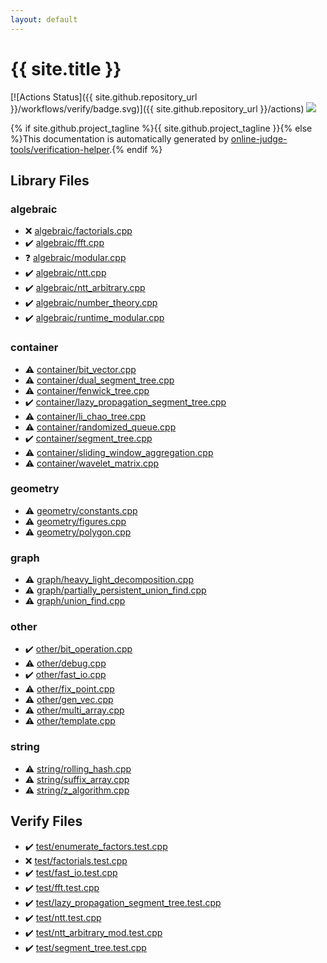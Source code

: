 ```yaml
---
layout: default
---
```


<!-- mathjax config similar to math.stackexchange -->
<script type="text/javascript" async
  src="https://cdnjs.cloudflare.com/ajax/libs/mathjax/2.7.5/MathJax.js?config=TeX-MML-AM_CHTML">
</script>
<script type="text/x-mathjax-config">
  MathJax.Hub.Config({
    TeX: { equationNumbers: { autoNumber: "AMS" }},
    tex2jax: {
      inlineMath: [ ['$','$'] ],
      processEscapes: true
    },
    "HTML-CSS": { matchFontHeight: false },
    displayAlign: "left",
    displayIndent: "2em"
  });
</script>

<script type="text/javascript" src="https://cdnjs.cloudflare.com/ajax/libs/jquery/3.4.1/jquery.min.js"></script>
<script src="https://cdn.jsdelivr.net/npm/jquery-balloon-js@1.1.2/jquery.balloon.min.js" integrity="sha256-ZEYs9VrgAeNuPvs15E39OsyOJaIkXEEt10fzxJ20+2I=" crossorigin="anonymous"></script>
<script type="text/javascript" src="assets/js/copy-button.js"></script>
<link rel="stylesheet" href="assets/css/copy-button.css" />


# {{ site.title }}

[![Actions Status]({{ site.github.repository_url }}/workflows/verify/badge.svg)]({{ site.github.repository_url }}/actions)
<a href="{{ site.github.repository_url }}"><img src="https://img.shields.io/github/last-commit/{{ site.github.owner_name }}/{{ site.github.repository_name }}" /></a>

{% if site.github.project_tagline %}{{ site.github.project_tagline }}{% else %}This documentation is automatically generated by <a href="https://github.com/online-judge-tools/verification-helper">online-judge-tools/verification-helper</a>.{% endif %}

## Library Files

<div id="c7f6ad568392380a8f4b4cecbaccb64c"></div>

### algebraic

* :x: <a href="library/algebraic/factorials.cpp.html">algebraic/factorials.cpp</a>
* :heavy_check_mark: <a href="library/algebraic/fft.cpp.html">algebraic/fft.cpp</a>
* :question: <a href="library/algebraic/modular.cpp.html">algebraic/modular.cpp</a>
* :heavy_check_mark: <a href="library/algebraic/ntt.cpp.html">algebraic/ntt.cpp</a>
* :heavy_check_mark: <a href="library/algebraic/ntt_arbitrary.cpp.html">algebraic/ntt_arbitrary.cpp</a>
* :heavy_check_mark: <a href="library/algebraic/number_theory.cpp.html">algebraic/number_theory.cpp</a>
* :heavy_check_mark: <a href="library/algebraic/runtime_modular.cpp.html">algebraic/runtime_modular.cpp</a>


<div id="5f0b6ebc4bea10285ba2b8a6ce78b863"></div>

### container

* :warning: <a href="library/container/bit_vector.cpp.html">container/bit_vector.cpp</a>
* :warning: <a href="library/container/dual_segment_tree.cpp.html">container/dual_segment_tree.cpp</a>
* :warning: <a href="library/container/fenwick_tree.cpp.html">container/fenwick_tree.cpp</a>
* :heavy_check_mark: <a href="library/container/lazy_propagation_segment_tree.cpp.html">container/lazy_propagation_segment_tree.cpp</a>
* :warning: <a href="library/container/li_chao_tree.cpp.html">container/li_chao_tree.cpp</a>
* :warning: <a href="library/container/randomized_queue.cpp.html">container/randomized_queue.cpp</a>
* :heavy_check_mark: <a href="library/container/segment_tree.cpp.html">container/segment_tree.cpp</a>
* :warning: <a href="library/container/sliding_window_aggregation.cpp.html">container/sliding_window_aggregation.cpp</a>
* :warning: <a href="library/container/wavelet_matrix.cpp.html">container/wavelet_matrix.cpp</a>


<div id="ed7daeb157cd9b31e53896ad3c771a26"></div>

### geometry

* :warning: <a href="library/geometry/constants.cpp.html">geometry/constants.cpp</a>
* :warning: <a href="library/geometry/figures.cpp.html">geometry/figures.cpp</a>
* :warning: <a href="library/geometry/polygon.cpp.html">geometry/polygon.cpp</a>


<div id="f8b0b924ebd7046dbfa85a856e4682c8"></div>

### graph

* :warning: <a href="library/graph/heavy_light_decomposition.cpp.html">graph/heavy_light_decomposition.cpp</a>
* :warning: <a href="library/graph/partially_persistent_union_find.cpp.html">graph/partially_persistent_union_find.cpp</a>
* :warning: <a href="library/graph/union_find.cpp.html">graph/union_find.cpp</a>


<div id="795f3202b17cb6bc3d4b771d8c6c9eaf"></div>

### other

* :heavy_check_mark: <a href="library/other/bit_operation.cpp.html">other/bit_operation.cpp</a>
* :warning: <a href="library/other/debug.cpp.html">other/debug.cpp</a>
* :heavy_check_mark: <a href="library/other/fast_io.cpp.html">other/fast_io.cpp</a>
* :warning: <a href="library/other/fix_point.cpp.html">other/fix_point.cpp</a>
* :warning: <a href="library/other/gen_vec.cpp.html">other/gen_vec.cpp</a>
* :warning: <a href="library/other/multi_array.cpp.html">other/multi_array.cpp</a>
* :warning: <a href="library/other/template.cpp.html">other/template.cpp</a>


<div id="b45cffe084dd3d20d928bee85e7b0f21"></div>

### string

* :warning: <a href="library/string/rolling_hash.cpp.html">string/rolling_hash.cpp</a>
* :warning: <a href="library/string/suffix_array.cpp.html">string/suffix_array.cpp</a>
* :warning: <a href="library/string/z_algorithm.cpp.html">string/z_algorithm.cpp</a>


## Verify Files

* :heavy_check_mark: <a href="verify/test/enumerate_factors.test.cpp.html">test/enumerate_factors.test.cpp</a>
* :x: <a href="verify/test/factorials.test.cpp.html">test/factorials.test.cpp</a>
* :heavy_check_mark: <a href="verify/test/fast_io.test.cpp.html">test/fast_io.test.cpp</a>
* :heavy_check_mark: <a href="verify/test/fft.test.cpp.html">test/fft.test.cpp</a>
* :heavy_check_mark: <a href="verify/test/lazy_propagation_segment_tree.test.cpp.html">test/lazy_propagation_segment_tree.test.cpp</a>
* :heavy_check_mark: <a href="verify/test/ntt.test.cpp.html">test/ntt.test.cpp</a>
* :heavy_check_mark: <a href="verify/test/ntt_arbitrary_mod.test.cpp.html">test/ntt_arbitrary_mod.test.cpp</a>
* :heavy_check_mark: <a href="verify/test/segment_tree.test.cpp.html">test/segment_tree.test.cpp</a>


